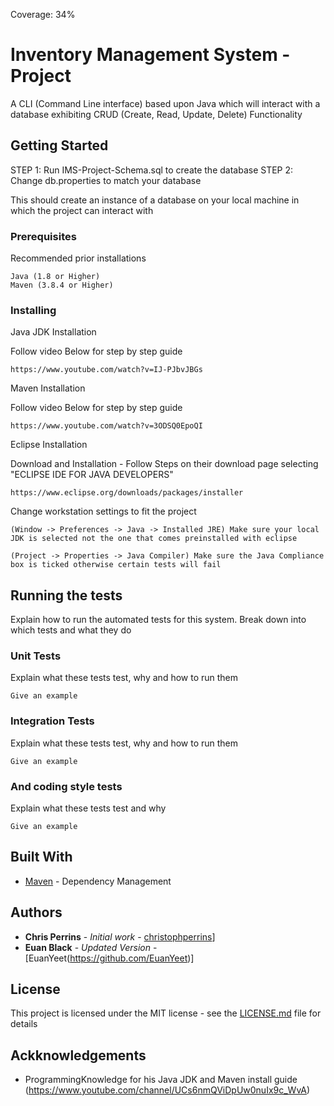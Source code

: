 Coverage: 34%
# Inventory Management System - Project

A CLI (Command Line interface) based upon Java which will interact with a database exhibiting CRUD (Create, Read, Update, Delete) Functionality

## Getting Started

STEP 1: Run IMS-Project-Schema.sql to create the database
STEP 2: Change db.properties to match your database

This should create an instance of a database on your local machine in which the project can interact with

### Prerequisites

Recommended prior installations

```
Java (1.8 or Higher)
Maven (3.8.4 or Higher)
```

### Installing

Java JDK Installation

Follow video Below for step by step guide

```
https://www.youtube.com/watch?v=IJ-PJbvJBGs
```

Maven Installation

Follow video Below for step by step guide

```
https://www.youtube.com/watch?v=3ODSQ0EpoQI
```

Eclipse Installation

Download and Installation - Follow Steps on their download page selecting "ECLIPSE IDE FOR JAVA DEVELOPERS"

```
https://www.eclipse.org/downloads/packages/installer
```

Change workstation settings to fit the project

```
(Window -> Preferences -> Java -> Installed JRE) Make sure your local JDK is selected not the one that comes preinstalled with eclipse
```

```
(Project -> Properties -> Java Compiler) Make sure the Java Compliance box is ticked otherwise certain tests will fail 
```


## Running the tests

Explain how to run the automated tests for this system. Break down into which tests and what they do

### Unit Tests 

Explain what these tests test, why and how to run them

```
Give an example
```

### Integration Tests 
Explain what these tests test, why and how to run them

```
Give an example
```

### And coding style tests

Explain what these tests test and why

```
Give an example
```

## Built With

* [Maven](https://maven.apache.org/) - Dependency Management

## Authors

* **Chris Perrins** - *Initial work* - [christophperrins](https://github.com/christophperrins)]
* **Euan Black** - *Updated Version* - [EuanYeet(https://github.com/EuanYeet)]

## License

This project is licensed under the MIT license - see the [LICENSE.md](LICENSE.md) file for details 

## Ackknowledgements

- ProgrammingKnowledge for his Java JDK and Maven install guide (https://www.youtube.com/channel/UCs6nmQViDpUw0nuIx9c_WvA)

